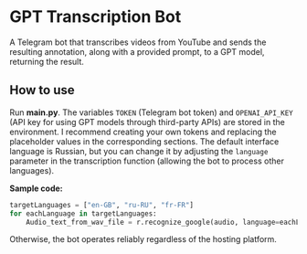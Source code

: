 # GPT Transcription Bot
A Telegram bot that transcribes videos from YouTube and sends the resulting annotation, along with a provided prompt, to a GPT model, returning the result.

## How to use
Run **main.py**. The variables `TOKEN` (Telegram bot token) and `OPENAI_API_KEY` (API key for using GPT models through third-party APIs) are stored in the environment. I recommend creating your own tokens and replacing the placeholder values in the corresponding sections. 
The default interface language is Russian, but you can change it by adjusting the `language` parameter in the transcription function (allowing the bot to process other languages).  

**Sample code:**
```python
targetLanguages = ["en-GB", "ru-RU", "fr-FR"]  
for eachLanguage in targetLanguages:  
    Audio_text_from_wav_file = r.recognize_google(audio, language=eachLanguage)
```
Otherwise, the bot operates reliably regardless of the hosting platform.
